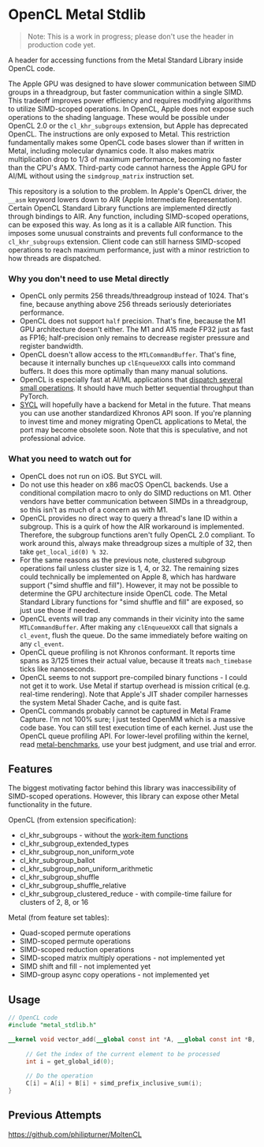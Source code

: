 # OpenCL Metal Stdlib

> Note: This is a work in progress; please don't use the header in production code yet.

A header for accessing functions from the Metal Standard Library inside OpenCL code.

The Apple GPU was designed to have slower communication between SIMD groups in a threadgroup, but faster communication within a single SIMD. This tradeoff improves power efficiency and requires modifying algorithms to utilize SIMD-scoped operations. In OpenCL, Apple does not expose such operations to the shading language. These would be possible under OpenCL 2.0 or the `cl_khr_subgroups` extension, but Apple has deprecated OpenCL. The instructions are only exposed to Metal. This restriction fundamentally makes some OpenCL code bases slower than if written in Metal, including molecular dynamics code. It also makes matrix multiplication drop to 1/3 of maximum performance, becoming no faster than the CPU's AMX. Third-party code cannot harness the Apple GPU for AI/ML without using the `simdgroup_matrix` instruction set.

This repository is a solution to the problem. In Apple's OpenCL driver, the `__asm` keyword lowers down to AIR (Apple Intermediate Representation). Certain OpenCL Standard Library functions are implemented directly through bindings to AIR. Any function, including SIMD-scoped operations, can be exposed this way. As long as it is a callable AIR function. This imposes some unusual constraints and prevents full conformance to the `cl_khr_subgroups` extension. Client code can still harness SIMD-scoped operations to reach maximum performance, just with a minor restriction to how threads are dispatched.

### Why you don't need to use Metal directly

- OpenCL only permits 256 threads/threadgroup instead of 1024. That's fine, because anything above 256 threads seriously deterioriates performance.
- OpenCL does not support `half` precision. That's fine, because the M1 GPU architecture doesn't either. The M1 and A15 made FP32 just as fast as FP16; half-precision only remains to decrease register pressure and register bandwidth.
- OpenCL doesn't allow access to the `MTLCommandBuffer`. That's fine, because it internally bunches up `clEnqueueXXX` calls into command buffers. It does this more optimally than many manual solutions.
- OpenCL is especially fast at AI/ML applications that [dispatch several small operations](https://github.com/philipturner/metal-experiment-1). It should have much better sequential throughput than PyTorch.
- [SYCL](https://registry.khronos.org/SYCL/specs/sycl-2020/html/sycl-2020.html#introduction) will hopefully have a backend for Metal in the future. That means you can use another standardized Khronos API soon. If you're planning to invest time and money migrating OpenCL applications to Metal, the port may become obsolete soon. Note that this is speculative, and not professional advice.

### What you need to watch out for

- OpenCL does not run on iOS. But SYCL will.
- Do not use this header on x86 macOS OpenCL backends. Use a conditional compilation macro to only do SIMD reductions on M1. Other vendors have better communication between SIMDs in a threadgroup, so this isn't as much of a concern as with M1.
- OpenCL provides no direct way to query a thread's lane ID within a subgroup. This is a quirk of how the AIR workaround is implemented. Therefore, the subgroup functions aren't fully OpenCL 2.0 compliant. To work around this, always make threadgroup sizes a multiple of 32, then take `get_local_id(0) % 32`.
- For the same reasons as the previous note, clustered subgroup operations fail unless cluster size is 1, 4, or 32. The remaining sizes could technically be implemented on Apple 8, which has hardware support ("simd shuffle and fill"). However, it may not be possible to determine the GPU architecture inside OpenCL code. The Metal Standard Library functions for "simd shuffle and fill" are exposed, so just use those if needed.
- OpenCL events will trap any commands in their vicinity into the same `MTLCommandBuffer`. After making any `clEnqueueXXX` call that signals a `cl_event`, flush the queue. Do the same immediately before waiting on any `cl_event`.
- OpenCL queue profiling is not Khronos conformant. It reports time spans as 3/125 times their actual value, because it treats `mach_timebase` ticks like nanoseconds.
- OpenCL seems to not support pre-compiled binary functions - I could not get it to work. Use Metal if startup overhead is mission critical (e.g. real-time rendering). Note that Apple's JIT shader compiler harnesses the system Metal Shader Cache, and is quite fast.
- OpenCL commands probably cannot be captured in Metal Frame Capture. I'm not 100% sure; I just tested OpenMM which is a massive code base. You can still test execution time of each kernel. Just use the OpenCL queue profiling API. For lower-level profiling within the kernel, read [metal-benchmarks](https://github.com/philipturner/metal-benchmarks), use your best judgment, and use trial and error.

## Features

The biggest motivating factor behind this library was inaccessibility of SIMD-scoped operations. However, this library can expose other Metal functionality in the future.

OpenCL (from extension specification):
- cl_khr_subgroups - without the [work-item functions](https://registry.khronos.org/OpenCL/specs/3.0-unified/html/OpenCL_Ext.html#cl_khr_subgroups-additions-to-section-6.13.1-work-item-functions)
- cl_khr_subgroup_extended_types
- cl_khr_subgroup_non_uniform_vote
- cl_khr_subgroup_ballot
- cl_khr_subgroup_non_uniform_arithmetic
- cl_khr_subgroup_shuffle
- cl_khr_subgroup_shuffle_relative
- cl_khr_subgroup_clustered_reduce - with compile-time failure for clusters of 2, 8, or 16

Metal (from feature set tables):
- Quad-scoped permute operations
- SIMD-scoped permute operations
- SIMD-scoped reduction operations
- SIMD-scoped matrix multiply operations - not implemented yet
- SIMD shift and fill - not implemented yet
- SIMD-group async copy operations - not implemented yet

## Usage

```opencl
// OpenCL code
#include "metal_stdlib.h"

__kernel void vector_add(__global const int *A, __global const int *B, __global int *C) {
  
     // Get the index of the current element to be processed
     int i = get_global_id(0);
  
     // Do the operation
     C[i] = A[i] + B[i] + simd_prefix_inclusive_sum(i);
}
```

## Previous Attempts

https://github.com/philipturner/MoltenCL
